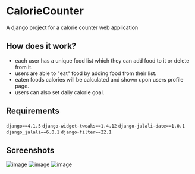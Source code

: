 # CalorieCounter
A django project for a calorie counter web application

## How does it work?
 - each user has a unique food list which they can add food to it or delete from it.
 - users are able to "eat" food by adding food from their list.
 -  eaten foods calories will be calculated and shown upon users profile page.
 - users can also set daily calorie goal.

## Requirements
`django==4.1.5`
`django-widget-tweaks==1.4.12`
`django-jalali-date==1.0.1`
`django_jalali==6.0.1`
`django-filter==22.1`

## Screenshots
![image](https://user-images.githubusercontent.com/60918091/211655967-62a823f6-2929-4b9c-b1d1-eadaac71c573.png)
![image](https://user-images.githubusercontent.com/60918091/211656038-2aec5e6b-1a98-43e6-97a1-ec467e41993c.png)
![image](https://user-images.githubusercontent.com/60918091/212161995-8262d43a-9a37-495d-b2a6-2b0e1b935385.png)


